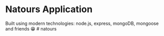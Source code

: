 # Natours Application

Built using modern technologies: node.js, express, mongoDB, mongoose and friends 😁
#   n a t o u r s  
 
